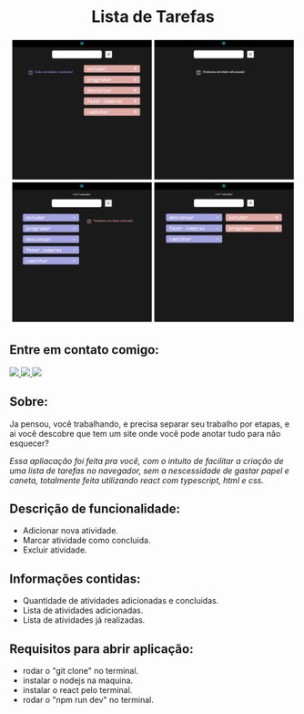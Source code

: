 <h1 align="center"> Lista de Tarefas </h1>

![Preview-Screens](https://github.com/glauber2k2/ListaDeTarefas/blob/main/view.jpg)

## Entre em contato comigo:

<div>
   
  <a href="https://www.linkedin.com/in/glauber-monteiro-40439b238/" target="_blank" rel="noopener noreferrer">
  <img src="https://img.shields.io/badge/-linkedin-orange.svg?style=for-the-badge&logo=linkedin&logoColor=white">
  </a>
  <a href="mailto:devglaubermonteiro@gmail.com" target="_blank" rel="noopener noreferrer">
  <img src="https://img.shields.io/badge/-gmail-orange?style=for-the-badge&logo=gmail&logoColor=white">
  </a>

  <a href="https://www.instagram.com/glauber.sm/" target="_blank" rel="noopener noreferrer">
  <img src="https://img.shields.io/badge/-instagram-orange.svg?style=for-the-badge&logo=Instagram&logoColor=white">
  </a>

  </div>

## Sobre:

Ja pensou, você trabalhando, e precisa separar seu trabalho por etapas, e ai você descobre que tem um site onde você pode anotar tudo para não esquecer?

*Essa apliacação foi feita pra você, com o intuito de facilitar a criação de uma lista de tarefas no navegador, sem a nescessidade de gastar papel e caneta, totalmente feita utilizando react com typescript, html e css.*

## Descrição de funcionalidade:
- Adicionar nova atividade.
- Marcar atividade como concluida.
- Excluir atividade.

## Informações contidas:
- Quantidade de atividades adicionadas e concluidas.
- Lista de atividades adicionadas.
- Lista de atividades já realizadas.

## Requisitos para abrir aplicação:
- rodar o "git clone" no terminal.
- instalar o nodejs na maquina.
- instalar o react pelo terminal.
- rodar o "npm run dev" no terminal.
